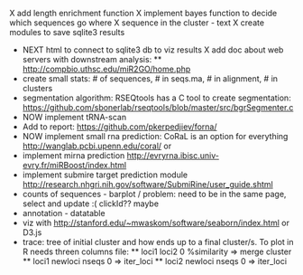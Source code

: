 X add length enrichment function
X implement bayes function to decide which sequences go where
X sequence in the cluster - text
X create modules to save sqlite3 results
* NEXT html to connect to sqlite3 db to viz results
X add doc about web servers with downstream analysis:
** http://compbio.uthsc.edu/miR2GO/home.php
* create small stats: # of sequences, # in seqs.ma, # in alignment, # in clusters
* segmentation algorithm: RSEQtools has a C tool to create segmentation: https://github.com/sbonerlab/rseqtools/blob/master/src/bgrSegmenter.c
* NOW implement tRNA-scan
* Add to report: https://github.com/pkerpedjiev/forna/
* NOW implement small rna  prediction: CoRaL is an option for everything http://wanglab.pcbi.upenn.edu/coral/  or
* implement mirna prediction http://evryrna.ibisc.univ-evry.fr/miRBoost/index.html
* implement submire target prediction module http://research.nhgri.nih.gov/software/SubmiRine/user_guide.shtml
* counts of sequences - barplot / problem: need to be in the same page, select and update :( clickId?? maybe
* annotation - datatable
* viz with http://stanford.edu/~mwaskom/software/seaborn/index.html or D3.js
* trace: tree of initial cluster and how ends up to a final cluster/s. To plot in R needs threen columns file: 
** loci1 loci2 0 %similarity => merge cluster
** loci1 newloci nseqs 0 => iter_loci
** loci2 newloci nseqs 0 => iter_loci
